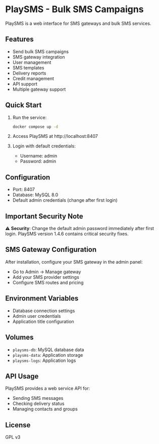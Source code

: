 # PlaySMS - Bulk SMS Campaigns

PlaySMS is a web interface for SMS gateways and bulk SMS services.

## Features

- Send bulk SMS campaigns
- SMS gateway integration
- User management
- SMS templates
- Delivery reports
- Credit management
- API support
- Multiple gateway support

## Quick Start

1. Run the service:
   ```bash
   docker compose up -d
   ```

2. Access PlaySMS at http://localhost:8407

3. Login with default credentials:
   - Username: admin
   - Password: admin

## Configuration

- Port: 8407
- Database: MySQL 8.0
- Default admin credentials (change after first login)

## Important Security Note

⚠️ **Security**: Change the default admin password immediately after first login. PlaySMS version 1.4.6 contains critical security fixes.

## SMS Gateway Configuration

After installation, configure your SMS gateway in the admin panel:
- Go to Admin → Manage gateway
- Add your SMS provider settings
- Configure SMS routes and pricing

## Environment Variables

- Database connection settings
- Admin user credentials
- Application title configuration

## Volumes

- `playsms-db`: MySQL database data
- `playsms-data`: Application storage
- `playsms-logs`: Application logs

## API Usage

PlaySMS provides a web service API for:
- Sending SMS messages
- Checking delivery status
- Managing contacts and groups

## License

GPL v3